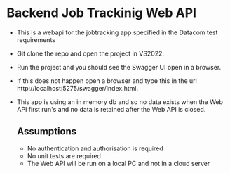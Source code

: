 # Backend Job Trackinig Web API
- This is a webapi for the jobtracking app specified in the Datacom test requirements
- Git clone the repo and open the project in VS2022.
- Run the project and you should see the Swagger UI open in a browser.
- If this does not happen open a browser and type this in the url http://localhost:5275/swagger/index.html.
- This app is using an in memory db and so no data exists when the Web API first run's and no data is retained after the Web API is closed.

  ## Assumptions
  - No authentication and authorisation is required
  - No unit tests are required
  - The Web API will be run on a local PC and not in a cloud server
